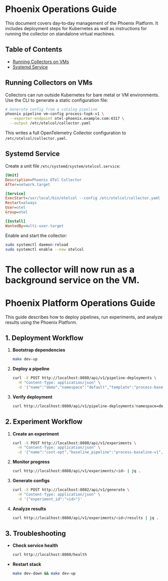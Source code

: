 
# Phoenix Operations Guide

This document covers day‑to‑day management of the Phoenix Platform. It includes deployment steps for Kubernetes as well as instructions for running the collector on standalone virtual machines.

## Table of Contents

- [Running Collectors on VMs](#running-collectors-on-vms)
- [Systemd Service](#systemd-service)

## Running Collectors on VMs

Collectors can run outside Kubernetes for bare metal or VM environments. Use the CLI to generate a static configuration file:

```bash
# Generate config from a catalog pipeline
phoenix pipeline vm-config process-topk-v1 \
  --exporter-endpoint otel-phoenix.example.com:4317 \
  --output /etc/otelcol/collector.yaml
```

This writes a full OpenTelemetry Collector configuration to `/etc/otelcol/collector.yaml`.

## Systemd Service

Create a unit file `/etc/systemd/system/otelcol.service`:

```ini
[Unit]
Description=Phoenix OTel Collector
After=network.target

[Service]
ExecStart=/usr/local/bin/otelcol --config /etc/otelcol/collector.yaml
Restart=always
User=otel
Group=otel

[Install]
WantedBy=multi-user.target
```

Enable and start the collector:

```bash
sudo systemctl daemon-reload
sudo systemctl enable --now otelcol
```

The collector will now run as a background service on the VM.
=======
# Phoenix Platform Operations Guide

This guide describes how to deploy pipelines, run experiments, and analyze results using the Phoenix Platform.

## 1. Deployment Workflow

1. **Bootstrap dependencies**
   ```bash
   make dev-up
   ```
2. **Deploy a pipeline**
   ```bash
   curl -X POST http://localhost:8080/api/v1/pipeline-deployments \
     -H "Content-Type: application/json" \
     -d '{"name":"demo","namespace":"default","template":"process-baseline-v1"}'
   ```
3. **Verify deployment**
   ```bash
   curl http://localhost:8080/api/v1/pipeline-deployments?namespace=default | jq .
   ```

## 2. Experiment Workflow

1. **Create an experiment**
   ```bash
   curl -X POST http://localhost:8080/api/v1/experiments \
     -H "Content-Type: application/json" \
     -d '{"name":"cost-opt","baseline_pipeline":"process-baseline-v1","candidate_pipeline":"process-intelligent-v1","target_namespaces":["default"]}'
   ```
2. **Monitor progress**
   ```bash
   curl http://localhost:8080/api/v1/experiments/<id> | jq .
   ```
3. **Generate configs**
   ```bash
   curl -X POST http://localhost:8082/api/v1/generate \
     -H "Content-Type: application/json" \
     -d '{"experiment_id":"<id>"}'
   ```
4. **Analyze results**
   ```bash
   curl http://localhost:8080/api/v1/experiments/<id>/results | jq .
   ```

## 3. Troubleshooting

- **Check service health**
  ```bash
  curl http://localhost:8080/health
  ```
- **Restart stack**
  ```bash
  make dev-down && make dev-up
  ```


